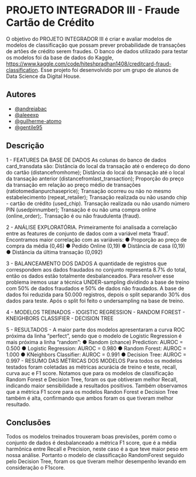 
# PROJETO INTEGRADOR III - Fraude Cartão de Crédito

O objetivo do PROJETO INTEGRADOR III é criar e avaliar modelos de modelos de classificação que possam prever probabilidade de transações de artões de crédito serem fraudes.
O banco de dados utilizado para testar os modelos foi da base de dados do Kaggle, https://www.kaggle.com/code/hiteshpradhan1408/creditcard-fraud-classification.
Esse projeto foi desenvolvido por um grupo de alunos de Data Science da Digital House.


## Autores
- [@andreiabac](https://github.com/andreiabac)
- [@aleeexp](https://github.com/aleeexp)
- [@guilherme-atomo](https://github.com/guilherme-atomo)
- [@gentile95](https://github.com/gentile95)


## Descrição

   1 - FEATURES DA BASE DE DADOS
        As colunas do banco de dados card_transdata são:
        Distância do local da transação até o endereço do dono do cartão (distancefromhome);
        Distância do local da transação até o local da transação anterior (distancefromlast_transaction);
        Proporção do preço da transação em relação ao preço médio de transações (ratiotomedianpurchaseprice);
        Transação ocorreu ou não no mesmo estabelecimento (repeat_retailer);
        Transação realizada ou não usando chip - cartão de crédito (used_chip).
        Transação realizada ou não usando número PIN (usedpinnumber);
        Transação é ou não uma compra online (online_order);.
        Transação é ou não fraudulenta (fraud).

   2 - ANÁLISE EXPLORATÓRIA.
        Primeiramente foi analisada a correlação entre as features de conjunto de dados com a variável meta ‘fraud’.
        Encontramos maior correlação com as variáveis: 
            ● Proporção ao preço de compra da média (0,46)
            ● Pedido Online (0,19)
            ● Distância de casa (0,19)
            ● Distância da última transação (0,092)

   3 - BALANCEAMENTO DOS DADOS
        A quantidade de registros que correspondem aos dados fraudados no conjunto representa 8.7% do total, então os dados estão totalmente desbalanceados.
        Para resolver esse problema iremos usar a técnica UNDER-sampling dividindo a base de treino com 50% de dados fraudados e 50% de dados não fraudados.
        A base de dados foi reduzida para 50.000 registros, depois o split separando 30% dos dados para teste. Após o 
        split foi feito o undersampling na base de treino. 

   4 - MODELOS TREINADOS
        - lOGISTIC REGRESSION
        - RANDOM FOREST
        - KNEIGHBORS CLASSIFIER
        - DECISION TREE

   5 - RESULTADOS
        - A maior parte dos modelos apresentaram a curva ROC próxima da linha “perfect”, sendo que o modelo de Logistic Regression é mais próxima a linha “random”:
        ● Random (chance) Prediction: AUROC = 0.500
        ● Logistic Regression: AUROC = 0.980
        ● Random Forest: AUROC = 1.000
        ● KNeighbors Classifier: AUROC = 0.991
        ● Decision Tree: AUROC = 0.997
       - RESUMO DAS MÉTRICAS DOS MODELOS
        Para todos os modelos testados foram coletadas as métricas acurácia de treino e teste, recall, curva auc e F1 score. 
        Notamos que para os modelos de classificação Random Forest e Decision Tree, foram os que obtiveram melhor Recall, 
        indicando maior sensibilidade a resultados positivos.
        Também observamos que a métrica F1 score para os modelos Randon Forest e Decision Tree também é alta, confirmando que ambos foram os que tiveram melhor resultado.



## Conclusões
   Todos os modelos treinados trouxeram boas previsões, porém como o conjunto de dados é desbalanceado a métrica F1 score, que é a média harmônica entre Recall e Precision, neste caso é a que teve maior peso em nossa análise. 
    Portanto o modelo de classificação RandomForest seguido pelo Decision Tree, foram os que tiveram melhor desempenho levando em consideração o F1score.